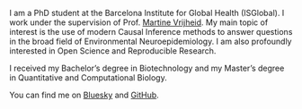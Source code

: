 I am a PhD student at the Barcelona Institute for Global Health (ISGlobal).
I work under the supervision of Prof. [Martine Vrijheid](https://www.isglobal.org/en/our-team/-/profiles/18514).
My main topic of interest is the use of modern Causal Inference methods to answer questions in the broad field of Environmental Neuroepidemiology.
I am also profoundly interested in Open Science and Reproducible Research.

I received my Bachelor’s degree in Biotechnology and my Master’s degree in Quantitative and Computational Biology.

You can find me on [Bluesky](https://bsky.app/profile/lorenzofepi.bsky.social) and [GitHub](https://github.com/lorenzoFabbri).
